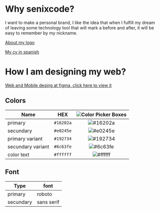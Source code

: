 # Why senixcode?

I want to make a personal brand, I like the idea that when I fulfill my dream of leaving some technology tool that will mark a before and after, it will be easy to remember by my nickname.

<p><a href="https://github.com/senixcode/my-logo-assests" target="_blank">About my logo</a></p>
<p><a href="https://drive.google.com/file/d/1TvQPFiPB7rewiG1FXqH4EA6bd4f2B8MM/view" target="_blank">My cv in spanish</a></p>

# How I am designing my web?

<p>
<a href="https://www.figma.com/file/HTaNWIYGK5HeCUrzC3JTzK/My-web-portfolio?node-id=0%3A1" target="_blank">
Web and Mobile desing at figma, click here to view it
</a>
</p>

## Colors

| Name              | HEX       | ![Color Picker Boxes](https://draculatheme.com/static/img/color-boxes/eyedropper.png)      |
| ----------------- | --------- | ------------------------------------------------------------------------------------------ |
| primary           | `#16202a` | <div align="center">![#16202a](https://via.placeholder.com/15/16202a/000000?text=+) </div> |
| secundary         | `#e0245e` | <div align="center">![#e0245e](https://via.placeholder.com/15/e0245e/000000?text=+) </div> |
| primary variant   | `#192734` | <div align="center">![#192734](https://via.placeholder.com/15/192734/000000?text=+) </div> |
| secundary variant | `#6c63fe` | <div align="center">![#6c63fe](https://via.placeholder.com/15/6c63fe/000000?text=+) </div> |
| color text        | `#ffffff` | <div align="center">![#ffffff](https://via.placeholder.com/15/ffffff/000000?text=+) </div> |

## Font

| Type      | font       |
| --------- | ---------- |
| primary   | roboto     |
| secundary | sans serif |
